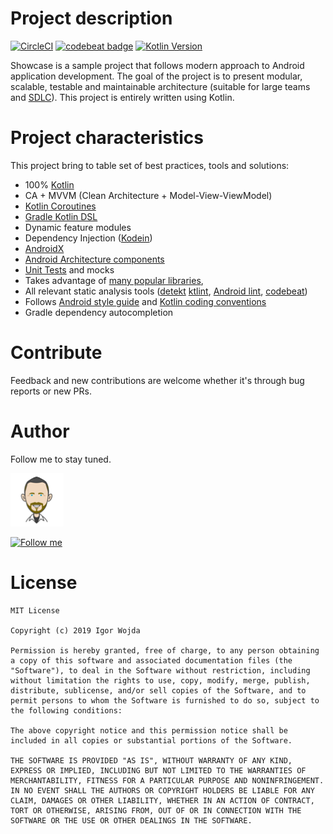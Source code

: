 # Project description
[![CircleCI](https://circleci.com/gh/igorwojda/android-showcase.svg?style=shield)](https://circleci.com/gh/igorwojda/android-showcase)
[![codebeat badge](https://codebeat.co/badges/7f632064-0be5-450f-b29f-f0e1460582ab)](https://codebeat.co/projects/github-com-igorwojda-android-showcase-master)
[![Kotlin Version](https://img.shields.io/badge/kotlin-1.3.41-blue.svg)](http://kotlinlang.org/)

Showcase is a sample project that follows modern approach to Android application development. The goal of the project is
to present modular, scalable, testable and maintainable architecture (suitable for large teams and
[SDLC](https://en.wikipedia.org/wiki/Systems_development_life_cycle)). This project is entirely written using Kotlin.

# Project characteristics
This project bring to table set of best practices, tools and solutions:

* 100% [Kotlin](https://kotlinlang.org/)
* CA + MVVM (Clean Architecture + Model-View-ViewModel)
* [Kotlin Coroutines](https://kotlinlang.org/docs/reference/coroutines-overview.html)
* [Gradle Kotlin DSL](https://docs.gradle.org/current/userguide/kotlin_dsl.html)
* Dynamic feature modules
* Dependency Injection ([Kodein](https://github.com/Kodein-Framework/Kodein-DI))
* [AndroidX](https://developer.android.com/jetpack/androidx)
* [Android Architecture components](https://developer.android.com/topic/libraries/architecture)
* [Unit Tests](https://en.wikipedia.org/wiki/Unit_testing) and mocks
* Takes advantage of
  [many popular libraries](https://github.com/igorwojda/android-showcase/blob/master/buildSrc/src/main/kotlin/LibraryDependency.kt),
*  All relevant static analysis tools ([detekt](https://github.com/arturbosch/detekt)
   [ktlint](https://github.com/pinterest/ktlint), [Android lint](https://developer.android.com/studio/write/lint),
   [codebeat](https://codebeat.co))
* Follows [Android style guide](<https://developer.android.com/kotlin/style-guide>) and [Kotlin coding conventions](<https://kotlinlang.org/docs/reference/coding-conventions.html>)
* Gradle dependency autocompletion

# Contribute
Feedback and new contributions are welcome whether it's through bug reports or new PRs.

# Author
Follow me to stay tuned.

![avatar.png](misc/image/avatar.png)

[![Follow me](https://img.shields.io/twitter/follow/igorwojda?style=social)](http://kotlinlang.org/)

# License
```
MIT License

Copyright (c) 2019 Igor Wojda

Permission is hereby granted, free of charge, to any person obtaining a copy of this software and associated documentation files (the "Software"), to deal in the Software without restriction, including without limitation the rights to use, copy, modify, merge, publish, distribute, sublicense, and/or sell copies of the Software, and to permit persons to whom the Software is furnished to do so, subject to the following conditions:

The above copyright notice and this permission notice shall be included in all copies or substantial portions of the Software.

THE SOFTWARE IS PROVIDED "AS IS", WITHOUT WARRANTY OF ANY KIND, EXPRESS OR IMPLIED, INCLUDING BUT NOT LIMITED TO THE WARRANTIES OF MERCHANTABILITY, FITNESS FOR A PARTICULAR PURPOSE AND NONINFRINGEMENT. IN NO EVENT SHALL THE AUTHORS OR COPYRIGHT HOLDERS BE LIABLE FOR ANY CLAIM, DAMAGES OR OTHER LIABILITY, WHETHER IN AN ACTION OF CONTRACT, TORT OR OTHERWISE, ARISING FROM, OUT OF OR IN CONNECTION WITH THE SOFTWARE OR THE USE OR OTHER DEALINGS IN THE SOFTWARE.
```

